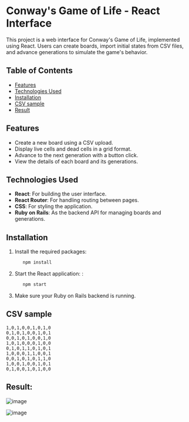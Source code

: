 # Conway's Game of Life - React Interface

This project is a web interface for Conway's Game of Life, implemented using React. Users can create boards, import initial states from CSV files, and advance generations to simulate the game's behavior.

## Table of Contents

- [Features](#features)
- [Technologies Used](#technologies-used)
- [Installation](#installation)
- [CSV sample](#csv-sample)
- [Result](#result)


## Features

- Create a new board using a CSV upload.
- Display live cells and dead cells in a grid format.
- Advance to the next generation with a button click.
- View the details of each board and its generations.

## Technologies Used

- **React**: For building the user interface.
- **React Router**: For handling routing between pages.
- **CSS**: For styling the application.
- **Ruby on Rails**: As the backend API for managing boards and generations.

## Installation

1. Install the required packages:

   ```bash
      npm install
   ```

2. Start the React application: :
   ```bash
      npm start
   ```
3. Make sure your Ruby on Rails backend is running.

## CSV sample

```
1,0,1,0,0,1,0,1,0
0,1,0,1,0,0,1,0,1
0,0,1,0,1,0,0,1,0
1,0,1,0,0,0,1,0,0
0,1,0,1,1,0,1,0,1
1,0,0,0,1,1,0,0,1
0,0,1,0,1,0,1,1,0
1,0,0,1,0,0,1,0,1
0,1,0,0,1,0,1,0,0
```

## Result:
![image](https://github.com/user-attachments/assets/42eeb8ff-3617-4cc7-9e3c-faf28185d2a0)



![image](https://github.com/user-attachments/assets/6f450b8f-c403-4804-bdba-406f09cb7130)


